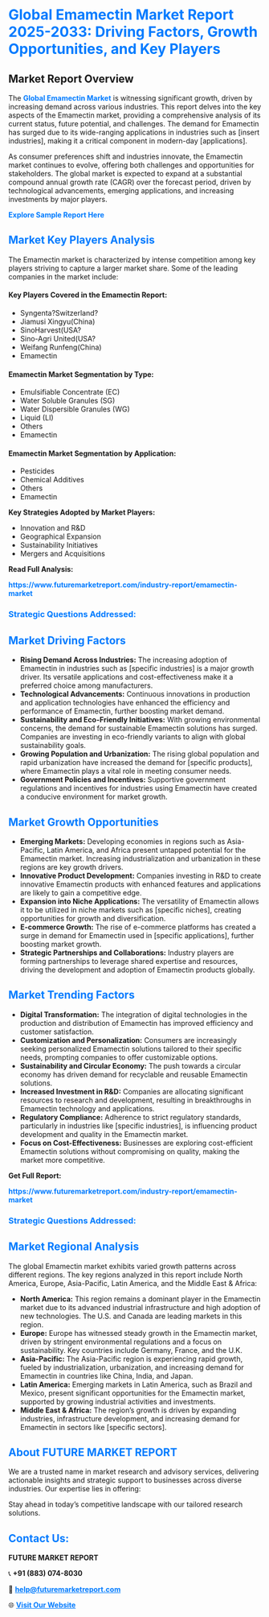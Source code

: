 <h1 style="color: #007BFF;">Global Emamectin Market Report 2025-2033: Driving Factors, Growth Opportunities, and Key Players</h1>

<section id="overview">
<h2>Market Report Overview</h2>
<p>The <a href="https://www.futuremarketreport.com/industry-report/emamectin-market" style="color: #007BFF; text-decoration: none;"><strong>Global Emamectin Market</strong></a> is witnessing significant growth, driven by increasing demand across various industries. This report delves into the key aspects of the Emamectin market, providing a comprehensive analysis of its current status, future potential, and challenges. The demand for Emamectin has surged due to its wide-ranging applications in industries such as [insert industries], making it a critical component in modern-day [applications].</p>
<p>As consumer preferences shift and industries innovate, the Emamectin market continues to evolve, offering both challenges and opportunities for stakeholders. The global market is expected to expand at a substantial compound annual growth rate (CAGR) over the forecast period, driven by technological advancements, emerging applications, and increasing investments by major players.</p>
</section>

<section id="overview">
<p><a href="https://www.futuremarketreport.com/request-sample/reportId=99218" style="color: #007BFF; text-decoration: none;"><strong>Explore Sample Report Here</strong></a></p>
</section>

<section id="key-players">
<h2 style="color: #007BFF;">Market Key Players Analysis</h2>
<p>The Emamectin market is characterized by intense competition among key players striving to capture a larger market share. Some of the leading companies in the market include:</p>
<h4>Key Players Covered in the Emamectin Report:</h4>
<ul><li>Syngenta?Switzerland?</li><li>Jiamusi Xingyu(China)</li><li>SinoHarvest(USA?</li><li>Sino-Agri United(USA?</li><li>Weifang Runfeng(China)</li><li>Emamectin</li></ul>
<h4>Emamectin Market Segmentation by Type:</h4>
<ul><li>Emulsifiable Concentrate (EC)</li><li>Water Soluble Granules (SG)</li><li>Water Dispersible Granules (WG)</li><li>Liquid (LI)</li><li>Others</li><li>Emamectin</li></ul>

<h4>Emamectin Market Segmentation by Application:</h4>
<ul><li>Pesticides</li><li>Chemical Additives</li><li>Others</li><li>Emamectin</li></ul>
<p><strong>Key Strategies Adopted by Market Players:</strong></p>
<ul>
<li>Innovation and R&D</li>
<li>Geographical Expansion</li>
<li>Sustainability Initiatives</li>
<li>Mergers and Acquisitions</li>
</ul>
</section>

<section>
<p><strong>Read Full Analysis: </strong></p><a href="https://www.futuremarketreport.com/industry-report/emamectin-market" style="color: #007BFF; text-decoration: none;"><strong>https://www.futuremarketreport.com/industry-report/emamectin-market</strong></a>
<h3 style="color: #007BFF;">Strategic Questions Addressed:</h3>
</section>

<section id="driving-factors">
<h2 style="color: #007BFF;">Market Driving Factors</h2>
<ul>
<li><strong>Rising Demand Across Industries:</strong> The increasing adoption of Emamectin in industries such as [specific industries] is a major growth driver. Its versatile applications and cost-effectiveness make it a preferred choice among manufacturers.</li>
<li><strong>Technological Advancements:</strong> Continuous innovations in production and application technologies have enhanced the efficiency and performance of Emamectin, further boosting market demand.</li>
<li><strong>Sustainability and Eco-Friendly Initiatives:</strong> With growing environmental concerns, the demand for sustainable Emamectin solutions has surged. Companies are investing in eco-friendly variants to align with global sustainability goals.</li>
<li><strong>Growing Population and Urbanization:</strong> The rising global population and rapid urbanization have increased the demand for [specific products], where Emamectin plays a vital role in meeting consumer needs.</li>
<li><strong>Government Policies and Incentives:</strong> Supportive government regulations and incentives for industries using Emamectin have created a conducive environment for market growth.</li>
</ul>
</section>

<section id="growth-opportunities">
<h2 style="color: #007BFF;">Market Growth Opportunities</h2>
<ul>
<li><strong>Emerging Markets:</strong> Developing economies in regions such as Asia-Pacific, Latin America, and Africa present untapped potential for the Emamectin market. Increasing industrialization and urbanization in these regions are key growth drivers.</li>
<li><strong>Innovative Product Development:</strong> Companies investing in R&D to create innovative Emamectin products with enhanced features and applications are likely to gain a competitive edge.</li>
<li><strong>Expansion into Niche Applications:</strong> The versatility of Emamectin allows it to be utilized in niche markets such as [specific niches], creating opportunities for growth and diversification.</li>
<li><strong>E-commerce Growth:</strong> The rise of e-commerce platforms has created a surge in demand for Emamectin used in [specific applications], further boosting market growth.</li>
<li><strong>Strategic Partnerships and Collaborations:</strong> Industry players are forming partnerships to leverage shared expertise and resources, driving the development and adoption of Emamectin products globally.</li>
</ul>
</section>

<section id="trending-factors">
<h2 style="color: #007BFF;">Market Trending Factors</h2>
<ul>
<li><strong>Digital Transformation:</strong> The integration of digital technologies in the production and distribution of Emamectin has improved efficiency and customer satisfaction.</li>
<li><strong>Customization and Personalization:</strong> Consumers are increasingly seeking personalized Emamectin solutions tailored to their specific needs, prompting companies to offer customizable options.</li>
<li><strong>Sustainability and Circular Economy:</strong> The push towards a circular economy has driven demand for recyclable and reusable Emamectin solutions.</li>
<li><strong>Increased Investment in R&D:</strong> Companies are allocating significant resources to research and development, resulting in breakthroughs in Emamectin technology and applications.</li>
<li><strong>Regulatory Compliance:</strong> Adherence to strict regulatory standards, particularly in industries like [specific industries], is influencing product development and quality in the Emamectin market.</li>
<li><strong>Focus on Cost-Effectiveness:</strong> Businesses are exploring cost-efficient Emamectin solutions without compromising on quality, making the market more competitive.</li>
</ul>
</section>

<section>
<p><strong>Get Full Report: </strong></p><a href="https://www.futuremarketreport.com/industry-report/emamectin-market" style="color: #007BFF; text-decoration: none;"><strong>https://www.futuremarketreport.com/industry-report/emamectin-market</strong></a>
<h3 style="color: #007BFF;">Strategic Questions Addressed:</h3>
</section>


<section id="regional-analysis">
<h2 style="color: #007BFF;">Market Regional Analysis</h2>
<p>The global Emamectin market exhibits varied growth patterns across different regions. The key regions analyzed in this report include North America, Europe, Asia-Pacific, Latin America, and the Middle East & Africa:</p>
<ul>
<li><strong>North America:</strong> This region remains a dominant player in the Emamectin market due to its advanced industrial infrastructure and high adoption of new technologies. The U.S. and Canada are leading markets in this region.</li>
<li><strong>Europe:</strong> Europe has witnessed steady growth in the Emamectin market, driven by stringent environmental regulations and a focus on sustainability. Key countries include Germany, France, and the U.K.</li>
<li><strong>Asia-Pacific:</strong> The Asia-Pacific region is experiencing rapid growth, fueled by industrialization, urbanization, and increasing demand for Emamectin in countries like China, India, and Japan.</li>
<li><strong>Latin America:</strong> Emerging markets in Latin America, such as Brazil and Mexico, present significant opportunities for the Emamectin market, supported by growing industrial activities and investments.</li>
<li><strong>Middle East & Africa:</strong> The region’s growth is driven by expanding industries, infrastructure development, and increasing demand for Emamectin in sectors like [specific sectors].</li>
</ul>
</section>

<footer>
<h2 style="color: #007BFF;">About FUTURE MARKET REPORT</h2>
<p>We are a trusted name in market research and advisory services, delivering actionable insights and strategic support to businesses across diverse industries. Our expertise lies in offering:</p>

<p>Stay ahead in today’s competitive landscape with our tailored research solutions.</p>

<h2 style="color: #007BFF;">Contact Us:</h2>
<p><strong>FUTURE MARKET REPORT</strong></p>
<p>📞 <strong>+91 (883) 074-8030</strong></p>
<p>📧 <strong><a href="mailto:help@futuremarketreport.com" style="color: #007BFF;">help@futuremarketreport.com</a></strong></p>
<p>🌐 <strong><a href="https://www.futuremarketreport.com/" style="color: #007BFF;">Visit Our Website</a></strong></p>
</footer>
